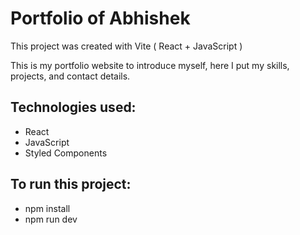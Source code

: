 # Portfolio of Abhishek

This project was created with Vite ( React + JavaScript )

This is my portfolio website to introduce myself, here I put my skills, projects, and contact details.

## Technologies used:

- React
- JavaScript
- Styled Components

## To run this project:

- npm install
- npm run dev
